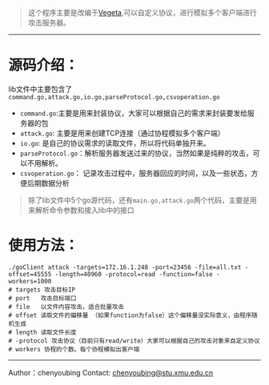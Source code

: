> 这个程序主要是改编于[Vegeta](https://github.com/tsenart/vegeta),可以自定义协议，进行模拟多个客户端进行攻击服务器。

----------

源码介绍：
=====
lib文件中主要包含了`command.go,attack.go,io.go,parseProtocol.go,csvoperation.go`

+ `command.go`:主要是用来封装协议，大家可以根据自己的需求来封装要发给服务器的包 
+ `attack.go`: 主要是用来创建TCP连接（通过协程模拟多个客户端）
+ `io.go`: 是自己的协议需求的读取文件，所以将代码单独开来。
+ `parseProtocol.go`：解析服务器发送过来的协议，当然如果是纯粹的攻击，可以不用解析。
+ `csvoperation.go`： 记录攻击过程中，服务器回应的时间，以及一些状态，方便后期数据分析

> 除了lib文件中5个go源代码，还有`main.go,attack.go`两个代码，主要是用来解析命令参数和接入lib中的接口


使用方法：
======
```shell
./goClient attack -targets=172.16.1.248 -port=23456 -file=all.txt -offset=45555 -length=40960 -protocol=read -function=false -workers=1000
# targets 攻击目标IP
# port   攻击目标端口
# file   以文件内容攻击，适合批量攻击
# offset 读取文件的偏移量 （如果function为false）这个偏移量没实际意义，由程序随机生成
# length 读取文件长度
# -protocol 攻击协议（目前只有read/write）大家可以根据自己的攻击对象来自定义协议
# workers 协程的个数。每个协程模拟出客户端

```

----------

Author：chenyoubing
Contact: chenyoubing@stu.xmu.edu.cn
